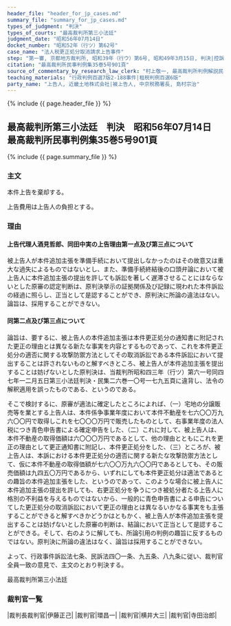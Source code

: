 ```yaml
---
header_file: "header_for_jp_cases.md"
summary_file: "summary_for_jp_cases.md"
types_of_judgment: "判決"
types_of_courts: "最高裁判所第三小法廷"
judgment_date: "昭和56年07月14日"
docket_number: "昭和52年（行ツ）第62号"
case_name: "法人税更正処分取消請求上告事件"
step: "第一審, 京都地方裁判所, 昭和39年（行ウ）第6号, 昭和49年3月15日, 判決|控訴審, 大阪高等裁判所, 昭和49年（行コ）第50号, 昭和52年1月27日, 判決"
citation: "最高裁判所民事判例集35巻5号901頁"
source_of_commentary_by_research_law_clerk: "村上敬一, 最高裁判所判例解説民事篇昭和56年度433頁|村上敬一, 法曹時報37巻12号"
teaching_materials: "行政判例百選7版2-188事件|租税判例百選6版"
party_name: "上告人, 近畿土地株式会社|被上告人, 中京税務署長, 島村宗治"
---
```


{% include {{ page.header_file }}  %}

## 最高裁判所第三小法廷　判決　昭和56年07月14日　最高裁判所民事判例集35巻5号901頁

{% include {{ page.summary_file }}  %}




### 主文



本件上告を棄却する。

上告費用は上告人の負担とする。





### 理由



#### 上告代理人酒見哲郎、同田中実の上告理由第一点及び第三点について

被上告人が本件追加主張を準備手続において提出しなかったのはその故意又は重大な過失によるものではないとし、また、準備手続終結後の口頭弁論において被上告人に本件追加主張の提出を許しても訴訟を著しく遅滞させることにはならないとした原審の認定判断は、原判決挙示の証拠関係及び記録に現われた本件訴訟の経過に照らし、正当として是認することができ、原判決に所論の違法はない。論旨は、採用することができない。

#### 同第二点及び第三点について

論旨は、要するに、被上告人の本件追加主張は本件更正処分の通知書に附記された更正の理由とは異なる新たな事実を内容とするものであって、これを本件更正処分の適否に関する攻撃防禦方法としてその取消訴訟である本件訴訟において提出することは許されないものと解すべきところ、被上告人が本件追加主張を提出することは妨げないとした原判決は、当裁判所昭和四三年（行ツ）第六一号同四七年一二月五日第三小法廷判決・民集二六巻一〇号一七九五頁に違背し、法令の解釈適用を誤ったものである、というのである。

そこで検討するに、原審が適法に確定したところによれば、（一）宅地の分譲販売等を業とする上告人は、本件係争事業年度において本件不動産を七六〇〇万九六〇〇円で取得しこれを七〇〇〇万円で販売したものとして、右事業年度の法人税につき青色申告書による確定申告をした、（二）これに対して、被上告人は、本件不動産の取得価額は六〇〇〇万円であるとして、他の理由とともにこれを更正の理由として更正通知書に附記し、本件更正処分をした、（三）ところが、被上告人は、本訴における本件更正処分の適否に関する新たな攻撃防禦方法として、仮に本件不動産の取得価額が七六〇〇万九六〇〇円であるとしても、その販売価額は九四五〇万円であるから、いずれにしても本件更正処分は適法であるとの趣旨の本件追加主張をした、というのであって、このような場合に被上告人に本件追加主張の提出を許しても、右更正処分を争うにつき被処分者たる上告人に格別の不利益を与えるものではないから、一般的に青色申告書による申告についてした更正処分の取消訴訟において更正の理由とは異なるいかなる事実をも主張することができると解すべきかどうかはともかく、被上告人が本件追加主張を提出することは妨げないとした原審の判断は、結論において正当として是認することができる。そして、右のように解しても、所論引用の判例の趣旨に反するものではない。原判決に所論の違法はなく、論旨は採用することができない。

よって、行政事件訴訟法七条、民訴法四〇一条、九五条、八九条に従い、裁判官全員一致の意見で、主文のとおり判決する。

最高裁判所第三小法廷

### 裁判官一覧

|裁判長裁判官|伊藤正己|
|裁判官|環昌一|
|裁判官|横井大三|
|裁判官|寺田治郎|

